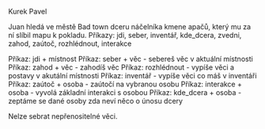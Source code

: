 Kurek Pavel


Juan hledá ve městě Bad town dceru náčelníka kmene apačů, který mu za ní slíbil mapu k pokladu.
Příkazy: jdi, seber, inventář, kde_dcera, zvedni, zahod, zaútoč, rozhlédnout, interakce

Příkaz: jdi + místnost
Příkaz: seber + věc - sebereš věc v aktuální místnosti
Příkaz: zahod + věc - zahodíš věc
Příkaz: rozhlédnout - vypíše věci a postavy v akutální místnosti
Příkaz: inventář - vypíše věci co máš v inventáři
Příkaz: zaútoč + osoba - zaútočí na vybranou osobu
Příkaz: interakce + osoba - vyvolá základní interakci s osobou
Příkaz: kde_dcera + osoba - zeptáme se dané osoby zda neví něco o únosu dcery

Nelze sebrat nepřenositelné věci.


